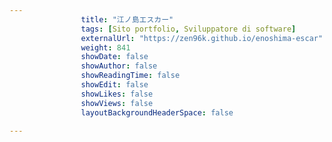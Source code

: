 ```yaml
---
                title: "江ノ島エスカー"
                tags: [Sito portfolio, Sviluppatore di software]
                externalUrl: "https://zen96k.github.io/enoshima-escar"
                weight: 841
                showDate: false
                showAuthor: false
                showReadingTime: false
                showEdit: false
                showLikes: false
                showViews: false
                layoutBackgroundHeaderSpace: false
                
---
```



